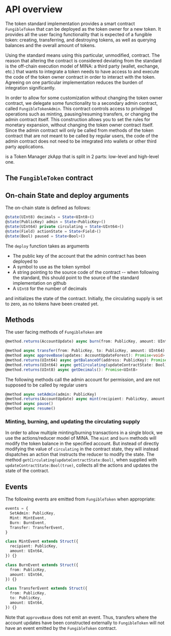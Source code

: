 # API overview

The token standard implementation provides a smart contract `FungibleToken` that can be deployed as
the token owner for a new token. It provides all the user facing functionality that is expected of a
fungible token: creating, transferring, and destroying tokens, as well as querying balances and the
overall amount of tokens.

Using the standard means using this particular, unmodified, contract. The reason that altering the
contract is considered deviating from the standard is the off-chain execution model of MINA: a third
party (wallet, exchange, etc.) that wants to integrate a token needs to have access to and execute
the code of the token owner contract in order to interact with the token. Agreeing on one particular
implementation reduces the burden of integration significantly.

In order to allow for some customization without changing the token owner contract, we delegate some
functionality to a secondary admin contract, called `FungibleTokenAdmin`. This contract controls
access to privileged operations such as minting, pausing/resuming transfers, or changing the admin
contract itself. This construction allows you to set the rules for monetary expansion, without
changing the token owner contract itself. Since the admin contract will only be called from methods
of the token contract that are not meant to be called by regular users, the code of the admin
contract does not need to be integrated into wallets or other third party applications.

is a Token Manager zkApp that is split in 2 parts: low-level and high-level one.

## The `FungibleToken` contract

## On-chain State and deploy arguments

The on-chain state is defined as follows:

```ts
@state(UInt8) decimals = State<UInt8>()
@state(PublicKey) admin = State<PublicKey>()
@state(UInt64) private circulating = State<UInt64>()
@state(Field) actionState = State<Field>()
@state(Bool) paused = State<Bool>()
```

The `deploy` function takes as arguments

- The public key of the account that the admin contract has been deployed to
- A symbol to use as the token symbol
- A string pointing to the source code of the contract -- when following the standard, this should
  point to the source of the standard implementation on github
- A `UInt8` for the number of decimals

and initializes the state of the contract. Initially, the circulating supply is set to zero, as no
tokens have been created yet.

## Methods

The user facing methods of `FungibleToken` are

```ts
@method.returns(AccountUpdate) async burn(from: PublicKey, amount: UInt64): Promise<AccountUpdate>

@method async transfer(from: PublicKey, to: PublicKey, amount: UInt64)
@method async approveBase(updates: AccountUpdateForest): Promise<void>
@method.returns(UInt64) async getBalanceOf(address: PublicKey): Promise<UInt64>
@method.returns(UInt64) async getCirculating(updateContractState: Bool): Promise<UInt64>
@method.returns(UInt8) async getDecimals(): Promise<UInt8>
```

The following methods call the admin account for permission, and are not supposed to be called by
regular users

```ts
@method async setAdmin(admin: PublicKey)
@method.returns(AccountUpdate) async mint(recipient: PublicKey, amount: UInt64): Promise<AccountUpdate>
@method async pause()
@method async resume()
```

### Minting, burning, and updating the circulating supply

In order to allow multiple minting/burning transactions in a single block, we use the
actions/reducer model of MINA. The `mint` and `burn` methods will modify the token balance in the
specified account. But instead of directly modifying the value of `circulating` in the contract
state, they will instead dispatches an action that instructs the reducer to modify the state. The
method `getCirculating(updateContractState:Bool)`, when supplied with
`updateContractState:Bool(true)`, collects all the actions and updates the state of the contract.

## Events

The following events are emitted from `FungibleToken` when appropriate:

```ts
events = {
  SetAdmin: PublicKey,
  Mint: MintEvent,
  Burn: BurnEvent,
  Transfer: TransferEvent,
}

class MintEvent extends Struct({
  recipient: PublicKey,
  amount: UInt64,
}) {}

class BurnEvent extends Struct({
  from: PublicKey,
  amount: UInt64,
}) {}

class TransferEvent extends Struct({
  from: PublicKey,
  to: PublicKey,
  amount: UInt64,
}) {}
```

Note that `approveBase` does not emit an event. Thus, transfers where the account updates have been
constructed externally to `FungibleToken` will not have an event emitted by the `FungibleToken`
contract.
